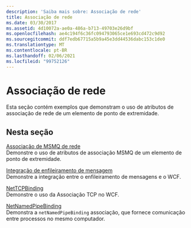```yaml
---
description: 'Saiba mais sobre: Associação de rede'
title: Associação de rede
ms.date: 03/30/2017
ms.assetid: 4d10072a-ae0a-486a-b713-49703e26d9bf
ms.openlocfilehash: ae4c194f6c36fc094793065ce1e693cd472c9d92
ms.sourcegitcommit: ddf7edb67715a5b9a45e3dd44536dabc153c1de0
ms.translationtype: MT
ms.contentlocale: pt-BR
ms.lasthandoff: 02/06/2021
ms.locfileid: "99752126"
---
```

# <a name="net-binding"></a>Associação de rede

Esta seção contém exemplos que demonstram o uso de atributos de associação de rede de um elemento de ponto de extremidade.  
  
## <a name="in-this-section"></a>Nesta seção  

 [Associação de MSMQ de rede](net-msmq-binding.md)  
 Demonstre o uso de atributos de associação MSMQ de um elemento de ponto de extremidade.  
  
 [Integração de enfileiramento de mensagem](message-queueing-integration.md)  
 Demonstre a integração entre o enfileiramento de mensagens e o WCF.  
  
 [NetTCPBinding](nettcpbinding.md)  
 Demonstre o uso da Associação TCP no WCF.  
  
 [NetNamedPipeBinding](netnamedpipebinding.md)  
 Demonstra a `netNamedPipeBinding` associação, que fornece comunicação entre processos no mesmo computador.
